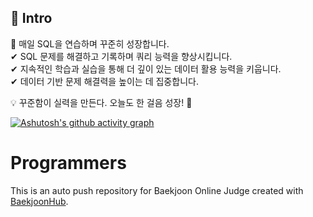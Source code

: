 ## :pushpin: Intro
🚀 매일 SQL을 연습하며 꾸준히 성장합니다.
<br>
✔ SQL 문제를 해결하고 기록하며 쿼리 능력을 향상시킵니다.
<br>
✔ 지속적인 학습과 실습을 통해 더 깊이 있는 데이터 활용 능력을 키웁니다.
<br>
✔ 데이터 기반 문제 해결력을 높이는 데 집중합니다.

💡 꾸준함이 실력을 만든다. 오늘도 한 걸음 성장! 🌱

[![Ashutosh's github activity graph](https://github-readme-activity-graph.vercel.app/graph?username=ashutosh00710&custom_title=This%20is%20a%20title&hide_border=true)](https://github.com/ashutosh00710/github-readme-activity-graph)

# Programmers
This is an auto push repository for Baekjoon Online Judge created with [BaekjoonHub](https://github.com/BaekjoonHub/BaekjoonHub).
